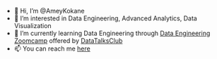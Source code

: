 - 👋 Hi, I’m @AmeyKokane
- 👀 I’m interested in Data Engineering, Advanced Analytics, Data Visualization
- 🌱 I’m currently learning Data Engineering through [Data Engineering Zoomcamp](https://www.youtube.com/playlist?list=PL3MmuxUbc_hJed7dXYoJw8DoCuVHhGEQb) offered by [DataTalksClub](https://github.com/DataTalksClub/data-engineering-zoomcamp)
- 📫 You can reach me [here](www.linkedin.com/in/amey-kokane-dataanalytics)

<!---
AmeyKokane/AmeyKokane is a ✨ special ✨ repository because its `README.md` (this file) appears on your GitHub profile.
You can click the Preview link to take a look at your changes.
--->
